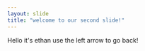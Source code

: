 ```yaml
---
layout: slide
title: "welcome to our second slide!"
---
```

Hello it's ethan
use the left arrow to go back!
